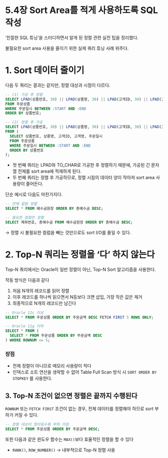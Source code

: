# 5.4장 Sort Area를 적게 사용하도록 SQL 작성

‘친절한 SQL 튜닝’을 스터디하면서 알게 된 정렬 관련 실전 팁을 정리했다.

불필요한 sort area 사용을 줄이기 위한 실제 쿼리 튜닝 사례 위주다.

# 1. Sort 데이터 줄이기

다음 두 쿼리는 결과는 같지만, 정렬 대상과 시점이 다르다.

```sql
-- (1) 가공 후 정렬
SELECT LPAD(상품번호, 30) || LPAD(상품명, 30) || LPAD(고객ID, 30) || LPAD(고객명, 30) || TO_CHAR(주문일시, 'yyyymmdd hh24:mi:ss')
FROM 주문상품
WHERE 주문일시 BETWEEN :START AND :END
ORDER BY 상품번호;
```

```sql
-- (2) 정렬 후 가공
SELECT LPAD(상품번호, 30) || LPAD(상품명, 30) || LPAD(고객ID, 30) || LPAD(고객명, 30) || TO_CHAR(주문일시, 'yyyymmdd hh24:mi:ss')
FROM (
  SELECT 상품번호, 상품명, 고객ID, 고객명, 주문일시
  FROM 주문상품
  WHERE 주문일시 BETWEEN :START AND :END
  ORDER BY 상품번호
);
```

- 첫 번째 쿼리는 LPAD와 TO_CHAR로 가공한 후 정렬하기 때문에, 가공된 긴 문자열 전체를 sort area에 적재하게 된다.
- 두 번째 쿼리는 정렬 후 가공하므로, 정렬 시점의 데이터 양이 작아져 sort area 사용량이 줄어든다.

단순 예시로 다음도 마찬가지다.

```sql
-- 전체 컬럼 정렬
SELECT * FROM 예수금원장 ORDER BY 총예수금 DESC;

-- 필요한 컬럼만 정렬
SELECT 계좌번호, 총예수금 FROM 예수금원장 ORDER BY 총예수금 DESC;
```

→ 정렬 시 불필요한 컬럼을 빼는 것만으로도 sort I/O를 줄일 수 있다.

# 2. Top-N 쿼리는 정렬을 ‘다’ 하지 않는다

Top-N 쿼리에서는 Oracle이 일반 정렬이 아닌, Top-N Sort 알고리즘을 사용한다.

작동 방식은 다음과 같다

1. 처음 N개의 레코드를 읽어 정렬
2. 이후 레코드를 하나씩 읽으면서 N등보다 크면 삽입, 가장 작은 값은 제거
3. 최종적으로 N개의 레코드만 남긴다

```sql
-- Oracle 12c 이상
SELECT * FROM 주문상품 ORDER BY 주문금액 DESC FETCH FIRST 5 ROWS ONLY;

-- Oracle 11g 이하
SELECT * FROM (
  SELECT * FROM 주문상품 ORDER BY 주문금액 DESC
) WHERE ROWNUM <= 5;
```

### 장점

- 전체 정렬이 아니므로 메모리 사용량이 적다
- 인덱스로 소트 연산을 생략할 수 없어 Table Full Scan 방식 시 `SORT ORDER BY STOPKEY` 를 사용한다.

## 3. Top-N 조건이 없으면 정렬은 끝까지 수행된다

`ROWNUM` 또는 `FETCH FIRST` 조건이 없는 경우, 전체 데이터를 정렬해야 하므로 sort 부하가 커질 수 있다.

```sql
-- 정렬 대상이 많아질수록 부하 커짐
SELECT * FROM 주문상품 ORDER BY 주문금액 DESC;
```

또한 다음과 같은 윈도우 함수는 `MAX()`보다 효율적인 정렬을 할 수 있다

- `RANK()`, `ROW_NUMBER()` → 내부적으로 Top-N 정렬 사용
